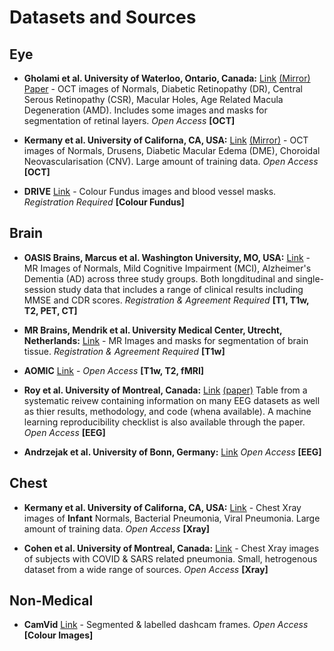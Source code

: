 # Datasets and Sources

## Eye

* **Gholami et al. University of Waterloo, Ontario, Canada:** [Link](https://dataverse.scholarsportal.info/dataverse/OCTID) [(Mirror)](https://www.openicpsr.org/openicpsr/project/108503/version/V1/view) [Paper](https://arxiv.org/abs/1812.07056) - OCT images of Normals, Diabetic Retinopathy (DR), Central Serous Retinopathy (CSR), Macular Holes, Age Related Macula Degeneration (AMD). Includes some images and masks for segmentation of retinal layers. *Open Access* **[OCT]**

* **Kermany et al. University of Californa, CA, USA:** [Link](https://www.kaggle.com/paultimothymooney/kermany2018) [(Mirror)](https://data.mendeley.com/datasets/rscbjbr9sj/3) - OCT images of Normals, Drusens, Diabetic Macular Edema (DME), Choroidal Neovascularisation (CNV). Large amount of training data. *Open Access* **[OCT]**

* **DRIVE** [Link](https://drive.grand-challenge.org/) - Colour Fundus images and blood vessel masks. *Registration Required* **[Colour Fundus]**

## Brain

* **OASIS Brains, Marcus et al. Washington University, MO, USA:** [Link](https://www.oasis-brains.org/) - MR Images of Normals, Mild Cognitive Impairment (MCI), Alzheimer's Dementia (AD) across three study groups. Both longditudinal and single-session study data that includes a range of clinical results including MMSE and CDR scores. *Registration & Agreement Required* **[T1, T1w, T2, PET, CT]**

* **MR Brains, Mendrik et al. University Medical Center, Utrecht, Netherlands:** [Link](https://mrbrains13.isi.uu.nl/) - MR Images and masks for segmentation of brain tissue. *Registration & Agreement Required* **[T1w]**

* **AOMIC** [Link](https://nilab-uva.github.io/AOMIC.github.io/?fbclid=IwAR1vXgzNIgh20I1xmgsosUcAxjdcd7gptM3tLHGe_5VpLDwTeap0UT_OkNA) - *Open Access* **[T1w, T2, fMRI]**

* **Roy et al. University of Montreal, Canada:** [Link](https://docs.google.com/spreadsheets/d/1smpU0WSlSq-Al2u_QH3djGn68mTuHlth2fNJTrD3wa8/edit#gid=0) [(paper)](https://iopscience.iop.org/article/10.1088/1741-2552/ab260c) Table from a systematic reivew containing information on many EEG datasets as well as thier results, methodology, and code (whena available). A machine learning reproducibility checklist is also available through the paper. *Open Access* **[EEG]**

* **Andrzejak et al. University of Bonn, Germany:** [Link](http://epileptologie-bonn.de/cms/upload/workgroup/lehnertz/eegdata.html) *Open Access* **[EEG]**

## Chest

* **Kermany et al. University of Californa, CA, USA:** [Link](https://data.mendeley.com/datasets/rscbjbr9sj/3) - Chest Xray images of **Infant** Normals, Bacterial Pneumonia, Viral Pneumonia. Large amount of training data. *Open Access* **[Xray]**

* **Cohen et al. University of Montreal, Canada:** [Link](https://github.com/ieee8023/covid-chestxray-dataset) - Chest Xray images of subjects with COVID & SARS related pneumonia. Small, hetrogenous dataset from a wide range of sources. *Open Access* **[Xray]**

## Non-Medical

* **CamVid** [Link](http://mi.eng.cam.ac.uk/research/projects/VideoRec/CamVid/) - Segmented & labelled dashcam frames. *Open Access* **[Colour Images]**
